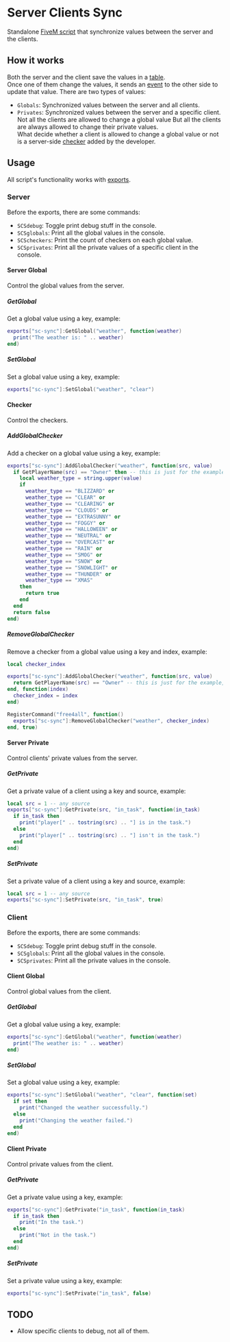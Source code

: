 # Server Clients Sync
Standalone [FiveM script](https://docs.fivem.net/docs/scripting-manual/introduction/creating-your-first-script/) that synchronize values between the server and the clients.

## How it works
Both the server and the client save the values in a [table](https://www.lua.org/pil/2.5.html).  
Once one of them change the values, it sends an [event](https://docs.fivem.net/docs/scripting-reference/events/) to the other side to update that value.
There are two types of values:
- `Globals`: Synchronized values between the server and all clients.
- `Privates`: Synchronized values between the server and a specific client.
Not all the clients are allowed to change a global value But all the clients are always allowed to change their private values.  
What decide whether a client is allowed to change a global value or not is a server-side [checker](#Checker) added by the developer.

## Usage
All script's functionality works with [exports](https://docs.fivem.net/docs/scripting-manual/runtimes/lua/#using-exports).

### Server
Before the exports, there are some commands:
- `SCSdebug`: Toggle print debug stuff in the console.
- `SCSglobals`: Print all the global values in the console.
- `SCScheckers`: Print the count of checkers on each global value.
- `SCSprivates`: Print all the private values of a specific client in the console.

#### Server Global
Control the global values from the server.

##### GetGlobal
Get a global value using a key, example:
```lua
exports["sc-sync"]:GetGlobal("weather", function(weather)
  print("The weather is: " .. weather)
end)
```

##### SetGlobal
Set a global value using a key, example:
```lua
exports["sc-sync"]:SetGlobal("weather", "clear")
```

#### Checker
Control the checkers.

##### AddGlobalChecker
Add a checker on a global value using a key, example:
```lua
exports["sc-sync"]:AddGlobalChecker("weather", function(src, value)
  if GetPlayerName(src) == "Owner" then -- this is just for the example, don't use it :)
    local weather_type = string.upper(value)
    if
      weather_type == "BLIZZARD" or
      weather_type == "CLEAR" or
      weather_type == "CLEARING" or
      weather_type == "CLOUDS" or
      weather_type == "EXTRASUNNY" or
      weather_type == "FOGGY" or
      weather_type == "HALLOWEEN" or
      weather_type == "NEUTRAL" or
      weather_type == "OVERCAST" or
      weather_type == "RAIN" or
      weather_type == "SMOG" or
      weather_type == "SNOW" or
      weather_type == "SNOWLIGHT" or
      weather_type == "THUNDER" or
      weather_type == "XMAS"
    then
      return true
    end
  end
  return false
end)
```

##### RemoveGlobalChecker
Remove a checker from a global value using a key and index, example:
```lua
local checker_index

exports["sc-sync"]:AddGlobalChecker("weather", function(src, value)
  return GetPlayerName(src) == "Owner" -- this is just for the example, don't use it :)
end, function(index)
  checker_index = index
end)

RegisterCommand("free4all", function()
  exports["sc-sync"]:RemoveGlobalChecker("weather", checker_index)
end, true)
```

#### Server Private
Control clients' private values from the server.

##### GetPrivate
Get a private value of a client using a key and source, example:
```lua
local src = 1 -- any source
exports["sc-sync"]:GetPrivate(src, "in_task", function(in_task)
  if in_task then
    print("player[" .. tostring(src) .. "] is in the task.")
  else
    print("player[" .. tostring(src) .. "] isn't in the task.")
  end
end)
```

##### SetPrivate
Set a private value of a client using a key and source, example:
```lua
local src = 1 -- any source
exports["sc-sync"]:SetPrivate(src, "in_task", true)
```

### Client
Before the exports, there are some commands:
- `SCSdebug`: Toggle print debug stuff in the console.
- `SCSglobals`: Print all the global values in the console.
- `SCSprivates`: Print all the private values in the console.

#### Client Global
Control global values from the client.

##### GetGlobal
Get a global value using a key, example:
```lua
exports["sc-sync"]:GetGlobal("weather", function(weather)
  print("The weather is: " .. weather)
end)
```

##### SetGlobal
Set a global value using a key, example:
```lua
exports["sc-sync"]:SetGlobal("weather", "clear", function(set)
  if set then
    print("Changed the weather successfully.")
  else
    print("Changing the weather failed.")
  end
end)
```

#### Client Private
Control private values from the client.

##### GetPrivate
Get a private value using a key, example:
```lua
exports["sc-sync"]:GetPrivate("in_task", function(in_task)
  if in_task then
    print("In the task.")
  else
    print("Not in the task.")
  end
end)
```

##### SetPrivate
Set a private value using a key, example:
```lua
exports["sc-sync"]:SetPrivate("in_task", false)
```

## TODO
- Allow specific clients to debug, not all of them.
